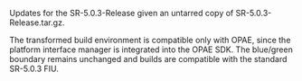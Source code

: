 Updates for the SR-5.0.3-Release given an untarred copy of SR-5.0.3-Release.tar.gz.

The transformed build environment is compatible only with OPAE, since the platform
interface manager is integrated into the OPAE SDK. The blue/green boundary remains
unchanged and builds are compatible with the standard SR-5.0.3 FIU.
